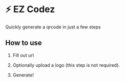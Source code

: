 # ⚡ EZ Codez

Quickly generate a qrcode in just a few steps

## How to use

1. Fill out url

2. Optionally upload a logo (this step is not required).

3. Generate!
